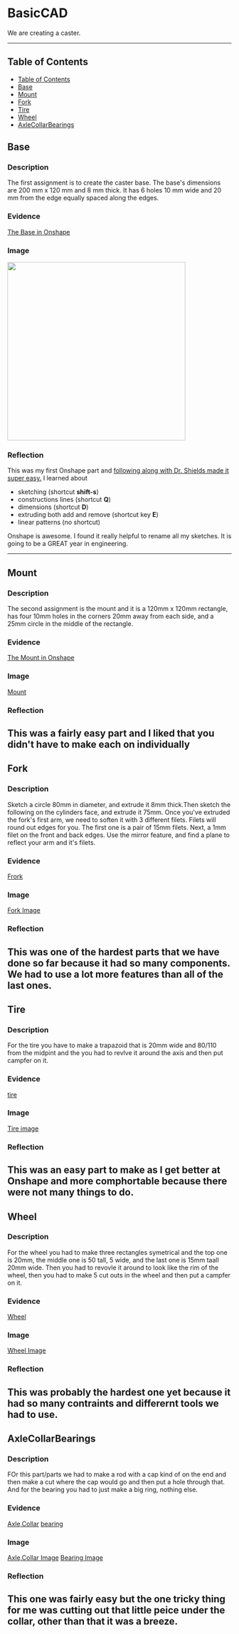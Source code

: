 # BasicCAD

We are creating a caster.

---
## Table of Contents
* [Table of Contents](#Table-of-Contents)
* [Base](#Base)
* [Mount](#Mount)
* [Fork](#Fork)
* [Tire](#Tire)
* [Wheel](#Wheel)
* [AxleCollarBearings](#AxleCollarBearings)

## Base

### Description

The first assignment is to create the caster base.  The base's dimensions are 200 mm x 120 mm and 8 mm thick.  It has 6 holes 10 mm wide and 20 mm from the edge equally spaced along the edges.

### Evidence
[The Base in Onshape](https://cvilleschools.onshape.com/documents/0d70f655203ca304cb3c5b7d/w/f55603f962f6fc74f5548a68/e/41d730c570a8d75fce9f51b6)

### Image

<img src="https://github.com/OneCHSEngr/BasicCAD/blob/master/images/Base.jpg" width="400">

### Reflection

This was my first Onshape part and [following along with Dr. Shields made it super easy.](https://www.youtube.com/watch?v=93BFUD-HAG8&feature=emb_title&scrlybrkr=5670f0b4)  I learned about 
* sketching (shortcut **shift-s**)
* constructions lines (shortcut **Q**)
* dimensions (shortcut **D**)
* extruding both add and remove (shortcut key **E**)
* linear patterns (no shortcut)

Onshape is awesome.  I found it really helpful to rename all my sketches.  It is going to be a GREAT year in engineering.

---


## Mount

### Description
The second assignment is the mount and it is a 120mm x 120mm rectangle, has four 10mm holes in the corners 20mm away from each side, and a 25mm circle in the middle of the rectangle.
### Evidence
[The Mount in Onshape](https://cvilleschools.onshape.com/documents/270684b662ebbf6e21ea5604/w/d6754c3934b1a368534ac179/e/d8cd62fd429e31c23ecb79df)
### Image
[Mount](https://cvilleschools.onshape.com/documents/270684b662ebbf6e21ea5604/w/d6754c3934b1a368534ac179/e/d8cd62fd429e31c23ecb79df)
### Reflection
This was a fairly easy part and I liked that you didn't have to make each on individually
---


## Fork

### Description
Sketch a circle 80mm in diameter, and extrude it 8mm thick.Then sketch the following on the cylinders face, and extrude it 75mm. Once you've extruded the fork's first arm, we need to soften it with 3 different filets.  Filets will round out edges for you.  The first one is a pair of 15mm filets. Next, a 1mm filet on the front and back edges. Use the mirror feature, and find a plane to reflect your arm and it's filets.
### Evidence
[Frork](https://cvilleschools.onshape.com/documents/cafb874cd033d399e180c367/w/ccf1fd05031f1a0b46999864/e/cbc5db12bd25112ae0a95b9d)
### Image
[Fork Image](https://cvilleschools.onshape.com/documents/cafb874cd033d399e180c367/w/ccf1fd05031f1a0b46999864/e/cbc5db12bd25112ae0a95b9d)
### Reflection
This was one of the hardest parts that we have done so far because it had so many components. We had to use a lot more features than all of the last ones.
---


## Tire

### Description
For the tire you have to make a trapazoid that is 20mm wide and 80/110 from the midpint and the you had to revlve it around the axis and then put campfer on it.
### Evidence
[tire](https://cvilleschools.onshape.com/documents/d43e7af70bb7225a9f9300f9/w/f8d8dece1e6f55a921219120/e/dbe68bc4b8b4f6f6502cd653)
### Image
[Tire image](https://cvilleschools.onshape.com/documents/d43e7af70bb7225a9f9300f9/w/f8d8dece1e6f55a921219120/e/dbe68bc4b8b4f6f6502cd653)
### Reflection
This was an easy part to make as I get better at Onshape and more comphortable because there were not many things to do.
---


## Wheel

### Description
For the wheel you had to make three rectangles symetrical and the top one is 20mm, the middle one is 50 tall, 5 wide, and the last one is 15mm taall 20mm wide. Then you had to revovle it around to look like the rim of the wheel, then you had to make 5 cut outs in the wheel and then put a campfer on it.
### Evidence
[Wheel](https://cvilleschools.onshape.com/documents/782790b432309b8bf32051a3/w/a3671807251b084d60fcfda5/e/5c28fd3a1ab9fca542346eab)
### Image
[Wheel Image](https://cvilleschools.onshape.com/documents/782790b432309b8bf32051a3/w/a3671807251b084d60fcfda5/e/5c28fd3a1ab9fca542346eab)
### Reflection
This was probably the hardest one yet because it had so many contraints and differernt tools we had to use.
---


## AxleCollarBearings

### Description
FOr this part/parts we had to make a rod with a cap kind of on the end and then make a cut where the cap would go and then put a hole through that. And for the bearing you had to just make a big ring, nothing else.
### Evidence
[Axle,Collar](https://cvilleschools.onshape.com/documents/318a6b7d0bf89a3a1e42aae0/w/aab806db89c28408d1605123/e/4615d72c36bf873a6cc29539)
[bearing](https://cvilleschools.onshape.com/documents/f5bfef9cef9c4a1b71959023/w/243261b6f1f7bd18570e2c42/e/7c1a6294e0906dee6a35debe)
### Image
[Axle,Collar Image](https://cvilleschools.onshape.com/documents/318a6b7d0bf89a3a1e42aae0/w/aab806db89c28408d1605123/e/4615d72c36bf873a6cc29539)
[Bearing Image](https://cvilleschools.onshape.com/documents/f5bfef9cef9c4a1b71959023/w/243261b6f1f7bd18570e2c42/e/7c1a6294e0906dee6a35debe)
### Reflection
This one was fairly easy but the one tricky thing for me was cutting out that little peice under the collar, other than that it was a breeze.
---

